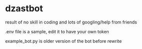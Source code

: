 # dzastbot
result of no skill in coding and lots of googling/help from friends



.env file is a sample, edit it to have your own token


example_bot.py is older version of the bot before rewrite

